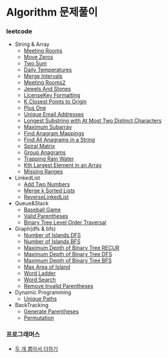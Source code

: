 # Algorithm 문제풀이

### leetcode
- String & Array
    - [Meeting Rooms](https://github.com/hmkim829/Algorithm/blob/master/src/leetcode_inflearn/MeetingRooms.java)
    - [Move Zeros](https://github.com/hmkim829/Algorithm/blob/master/src/leetcode_inflearn/MoveZeros.java)
    - [Two Sum](https://github.com/hmkim829/Algorithm/blob/master/src/leetcode_inflearn/TwoSum.java)
    - [Daily Temperatures](https://github.com/hmkim829/Algorithm/blob/master/src/leetcode_inflearn/DailyTemperatures.java)
    - [Merge Intervals](https://github.com/hmkim829/Algorithm/blob/master/src/leetcode_inflearn/MergeIntervals.java)
    - [Meeting Rooms2](https://github.com/hmkim829/Algorithm/blob/master/src/leetcode_inflearn/MeetingRooms2.java)
    - [Jewels And Stones](https://github.com/hmkim829/Algorithm/blob/master/src/leetcode_inflearn/JewelsAndStones.java)
    - [LicenseKey Formatting](https://github.com/hmkim829/Algorithm/blob/master/src/leetcode_inflearn/LicenseKeyFormatting.java)
    - [K Closest Points to Origin](https://github.com/hmkim829/Algorithm/blob/master/src/leetcode_inflearn/KClosestPoint.java)
    - [Plus One](https://github.com/hmkim829/Algorithm/blob/master/src/leetcode_inflearn/PlusOne.java)
    - [Unique Email Addresses](https://github.com/hmkim829/Algorithm/blob/master/src/leetcode_inflearn/UniqueEmailAddresses.java)
    - [Longest Substring with At Most Two Distinct Characters](https://github.com/hmkim829/Algorithm/blob/master/src/leetcode_inflearn/LongestSubMostTwoDist.java)
    - [Maximum Subarray](https://github.com/hmkim829/Algorithm/blob/master/src/leetcode_inflearn/MaxSubArray.java)
    - [Find Anagram Mappings](https://github.com/hmkim829/Algorithm/blob/master/src/leetcode_inflearn/FindAnagramMapping.java)
    - [Find All Anagrams in a String](https://github.com/hmkim829/Algorithm/blob/master/src/leetcode_inflearn/FindAllAnagrams.java)
    - [Spiral Matrix](https://github.com/hmkim829/Algorithm/blob/master/src/leetcode_inflearn/SpiralMatrix.java)
    - [Group Anagrams](https://github.com/hmkim829/Algorithm/blob/master/src/leetcode_inflearn/GroupAnagrams.java)
    - [Trapping Rain Water](https://github.com/hmkim829/Algorithm/blob/master/src/leetcode_inflearn/TrappingRainWater.java)
    - [Kth Largest Element in an Array](https://github.com/hmkim829/Algorithm/blob/master/src/leetcode_inflearn/KthLargestElement.java)
    - [Missing Ranges]()
- LinkedList
    - [Add Two Numbers](https://github.com/hmkim829/Algorithm/blob/master/src/leetcode_inflearn/AddTwoNumbers.java)
    - [Merge k Sorted Lists](https://github.com/hmkim829/Algorithm/blob/master/src/leetcode_inflearn/MergeKSortedList.java)
    - [ReverseLinkedList]()
- Queue&Stack
    - [Baseball Game](https://github.com/hmkim829/Algorithm/blob/master/src/leetcode_inflearn/BaseballGame.java)
    - [Valid Parentheses](https://github.com/hmkim829/Algorithm/blob/master/src/leetcode_inflearn/ValidParentheses.java)
    - [Binary Tree Level Order Traversal](https://github.com/hmkim829/Algorithm/blob/master/src/leetcode_inflearn/BinaryTreeLevelOrderTraversal.java)
- Graph(dfs & bfs)
    - [Number of Islands DFS](https://github.com/hmkim829/Algorithm/blob/master/src/leetcode_inflearn/NumberOfIsland_dfs.java)
    - [Number of Islands BFS](https://github.com/hmkim829/Algorithm/blob/master/src/leetcode_inflearn/NumberOfIsland_bfs.java)
    - [Maximum Depth of Binary Tree RECUR](https://github.com/hmkim829/Algorithm/blob/master/src/leetcode_inflearn/MaxDepth_recur.java)
    - [Maximum Depth of Binary Tree DFS](https://github.com/hmkim829/Algorithm/blob/master/src/leetcode_inflearn/MaxDepth_dfs.java)
    - [Maximum Depth of Binary Tree BFS](https://github.com/hmkim829/Algorithm/blob/master/src/leetcode_inflearn/MaxDepth_bfs.java)
    - [Max Area of Island](https://github.com/hmkim829/Algorithm/blob/master/src/leetcode_inflearn/MaxAreaOfIslands.java)
    - [Word Ladder](https://github.com/hmkim829/Algorithm/blob/master/src/leetcode_inflearn/WordLadder.java)
    - [Word Search](https://github.com/hmkim829/Algorithm/blob/master/src/leetcode_inflearn/WordSearch.java)
    - [Remove Invalid Parentheses](https://github.com/hmkim829/Algorithm/blob/master/src/leetcode_inflearn/RemoveInvalidParentheses.java)
- Dynamic Programming
    - [Unique Paths](https://github.com/hmkim829/Algorithm/blob/master/src/leetcode_inflearn/UniquePath.java)
- BackTracking
    - [Generate Parentheses](https://github.com/hmkim829/Algorithm/blob/master/src/leetcode_inflearn/GenerateParentheses.java)
    - [Permutation](https://github.com/hmkim829/Algorithm/blob/master/src/leetcode_inflearn/Permutation.java)
  
### 프로그래머스
  - [두 개 뽑아서 더하기](https://github.com/hmkim829/Algorithm/blob/master/src/programmers/TwoNumbersPlus.java)